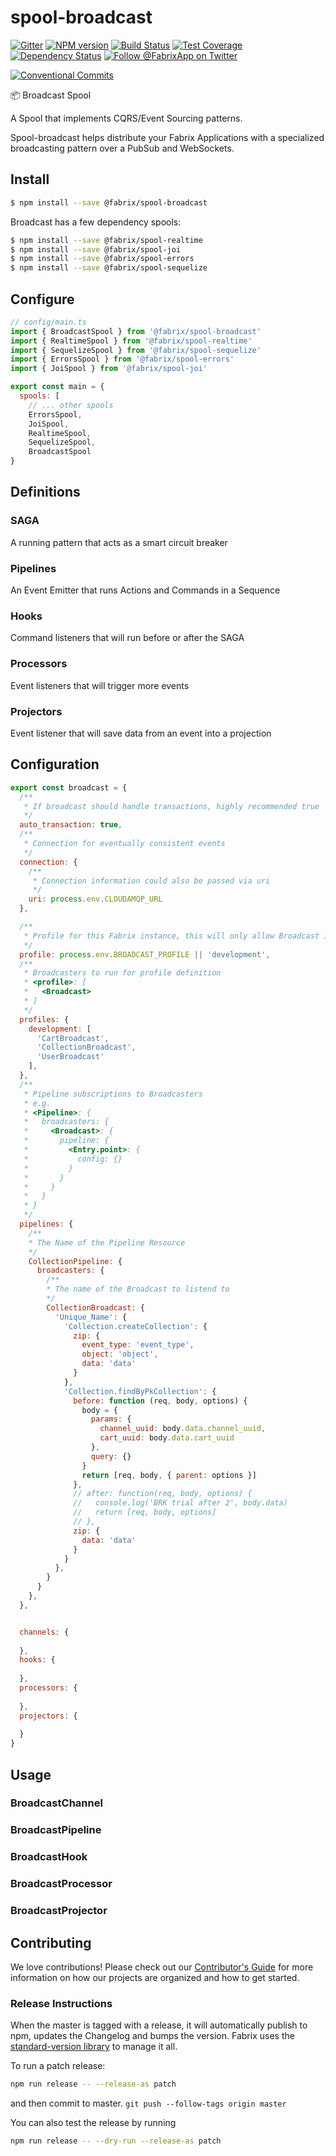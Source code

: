 # spool-broadcast

[![Gitter][gitter-image]][gitter-url]
[![NPM version][npm-image]][npm-url]
[![Build Status][ci-image]][ci-url]
[![Test Coverage][coverage-image]][coverage-url]
[![Dependency Status][daviddm-image]][daviddm-url]
[![Follow @FabrixApp on Twitter][twitter-image]][twitter-url]

[![Conventional Commits](https://img.shields.io/badge/Conventional%20Commits-1.0.0-yellow.svg)](https://conventionalcommits.org)

:package: Broadcast Spool

A Spool that implements CQRS/Event Sourcing patterns.

Spool-broadcast helps distribute your Fabrix Applications with a specialized broadcasting pattern over a PubSub and WebSockets.

## Install
```sh
$ npm install --save @fabrix/spool-broadcast
```

Broadcast has a few dependency spools:

```sh
$ npm install --save @fabrix/spool-realtime
$ npm install --save @fabrix/spool-joi
$ npm install --save @fabrix/spool-errors
$ npm install --save @fabrix/spool-sequelize
```

## Configure

```js
// config/main.ts
import { BroadcastSpool } from '@fabrix/spool-broadcast'
import { RealtimeSpool } from '@fabrix/spool-realtime'
import { SequelizeSpool } from '@fabrix/spool-sequelize'
import { ErrorsSpool } from '@fabrix/spool-errors'
import { JoiSpool } from '@fabrix/spool-joi'

export const main = {
  spools: [
    // ... other spools
    ErrorsSpool,
    JoiSpool,
    RealtimeSpool,
    SequelizeSpool,
    BroadcastSpool
}
```
## Definitions
### SAGA
A running pattern that acts as a smart circuit breaker

### Pipelines
An Event Emitter that runs Actions and Commands in a Sequence

### Hooks
Command listeners that will run before or after the SAGA

### Processors
Event listeners that will trigger more events

### Projectors
Event listener that will save data from an event into a projection


## Configuration
```js
export const broadcast = {
  /**
   * If broadcast should handle transactions, highly recommended true
   */
  auto_transaction: true,
  /**
   * Connection for eventually consistent events
   */
  connection: {
    /**
     * Connection information could also be passed via uri
     */
    uri: process.env.CLOUDAMQP_URL
  },

  /**
   * Profile for this Fabrix instance, this will only allow Broadcast in this profile to run.
   */
  profile: process.env.BROADCAST_PROFILE || 'development',
  /**
   * Broadcasters to run for profile definition
   * <profile>: [
   *   <Broadcast>
   * ]
   */
  profiles: {
    development: [
      'CartBroadcast',
      'CollectionBroadcast',
      'UserBroadcast'
    ],
  },
  /**
   * Pipeline subscriptions to Broadcasters
   * e.g.
   * <Pipeline>: {
   *   broadcasters: {
   *     <Broadcast>: {
   *       pipeline: {
   *         <Entry.point>: {
   *           config: {}
   *         }
   *       }
   *     }
   *   }
   * }
   */
  pipelines: {
    /**
    * The Name of the Pipeline Resource 
    */
    CollectionPipeline: {
      broadcasters: {
        /**
        * The name of the Broadcast to listend to 
        */
        CollectionBroadcast: {
          'Unique_Name': {
            'Collection.createCollection': {
              zip: {
                event_type: 'event_type',
                object: 'object',
                data: 'data'
              }
            },
            'Collection.findByPkCollection': {
              before: function (req, body, options) {
                body = {
                  params: {
                    channel_uuid: body.data.channel_uuid,
                    cart_uuid: body.data.cart_uuid
                  },
                  query: {}
                }
                return [req, body, { parent: options }]
              },
              // after: function(req, body, options) {
              //   console.log('BRK trial after 2', body.data)
              //   return [req, body, options]
              // },
              zip: {
                data: 'data'
              }
            }
          },
        }
      }
    },
  },


  channels: {
      
  },
  hooks: {
      
  },
  processors: {
        
  },
  projectors: {
        
  }
}
```


## Usage
### BroadcastChannel

### BroadcastPipeline

### BroadcastHook

### BroadcastProcessor

### BroadcastProjector




## Contributing
We love contributions! Please check out our [Contributor's Guide](https://github.com/fabrix-app/fabrix/blob/master/CONTRIBUTING.md) for more
information on how our projects are organized and how to get started.

### Release Instructions
When the master is tagged with a release, it will automatically publish to npm, updates the Changelog and bumps the version. Fabrix uses the [standard-version library](https://www.npmjs.com/package/standard-version) to manage it all.

To run a patch release: 
```bash
npm run release -- --release-as patch
``` 
and then commit to master. `git push --follow-tags origin master`

You can also test the release by running
```bash
npm run release -- --dry-run --release-as patch
``` 


[npm-image]: https://img.shields.io/npm/v/@fabrix/spool-broadcast.svg?style=flat-square
[npm-url]: https://npmjs.org/package/@fabrix/spool-broadcast
[ci-image]: https://img.shields.io/circleci/project/github/fabrix-app/spool-broadcast/master.svg
[ci-url]: https://circleci.com/gh/fabrix-app/spool-broadcast/tree/master
[daviddm-image]: http://img.shields.io/david/fabrix-app/spool-broadcast.svg?style=flat-square
[daviddm-url]: https://david-dm.org/fabrix-app/spool-broadcast
[gitter-image]: http://img.shields.io/badge/+%20GITTER-JOIN%20CHAT%20%E2%86%92-1DCE73.svg?style=flat-square
[gitter-url]: https://gitter.im/fabrix-app/fabrix
[twitter-image]: https://img.shields.io/twitter/follow/FabrixApp.svg?style=social
[twitter-url]: https://twitter.com/FabrixApp
[coverage-image]: https://img.shields.io/codeclimate/coverage/github/fabrix-app/spool-broadcast.svg?style=flat-square
[coverage-url]: https://codeclimate.com/github/fabrix-app/spool-broadcast/coverage

